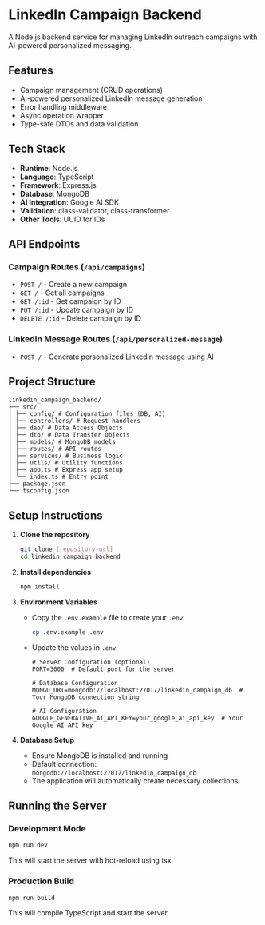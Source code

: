 # LinkedIn Campaign Backend

A Node.js backend service for managing LinkedIn outreach campaigns with AI-powered personalized messaging.

## Features

- Campaign management (CRUD operations)
- AI-powered personalized LinkedIn message generation
- Error handling middleware
- Async operation wrapper
- Type-safe DTOs and data validation

## Tech Stack

- **Runtime**: Node.js
- **Language**: TypeScript
- **Framework**: Express.js
- **Database**: MongoDB
- **AI Integration**: Google AI SDK
- **Validation**: class-validator, class-transformer
- **Other Tools**: UUID for IDs

## API Endpoints

### Campaign Routes (`/api/campaigns`)

- `POST /` - Create a new campaign
- `GET /` - Get all campaigns
- `GET /:id` - Get campaign by ID
- `PUT /:id` - Update campaign by ID
- `DELETE /:id` - Delete campaign by ID

### LinkedIn Message Routes (`/api/personalized-message`)

- `POST /` - Generate personalized LinkedIn message using AI

## Project Structure

```text
linkedin_campaign_backend/
├── src/
│ ├── config/ # Configuration files (DB, AI)
│ ├── controllers/ # Request handlers
│ ├── dao/ # Data Access Objects
│ ├── dto/ # Data Transfer Objects
│ ├── models/ # MongoDB models
│ ├── routes/ # API routes
│ ├── services/ # Business logic
│ ├── utils/ # Utility functions
│ ├── app.ts # Express app setup
│ └── index.ts # Entry point
├── package.json
└── tsconfig.json
```

## Setup Instructions

1. **Clone the repository**

   ```bash
   git clone [repository-url]
   cd linkedin_campaign_backend
   ```

2. **Install dependencies**

   ```bash
   npm install
   ```

3. **Environment Variables**
   - Copy the `.env.example` file to create your `.env`:

     ```bash
     cp .env.example .env
     ```

   - Update the values in `.env`:

     ```env
     # Server Configuration (optional)
     PORT=3000  # Default port for the server

     # Database Configuration
     MONGO_URI=mongodb://localhost:27017/linkedin_campaign_db  # Your MongoDB connection string
     
     # AI Configuration
     GOOGLE_GENERATIVE_AI_API_KEY=your_google_ai_api_key  # Your Google AI API key
     ```

4. **Database Setup**

   - Ensure MongoDB is installed and running
   - Default connection: `mongodb://localhost:27017/linkedin_campaign_db`
   - The application will automatically create necessary collections

## Running the Server

### Development Mode

```bash
npm run dev
```

This will start the server with hot-reload using tsx.

### Production Build

```bash
npm run build
```

This will compile TypeScript and start the server.
